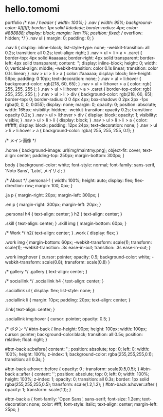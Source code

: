 # hello.tomomi
portfolio
/* nav */
header {
  width: 100%;
}
.nav {
  width: 95%;
	background-color: #ffffff;
	border: 1px solid #dedede;
	border-radius: 4px;
	color: #888888;
	display: block;
	margin: 1em 1%;
  position: fixed;
  /* overflow: hidden; */
}
.nav ul {
	margin: 0;
	padding: 0;
}

.nav li {
	display: inline-block;
	list-style-type: none;
	-webkit-transition: all 0.2s;
	        transition: all 0.2s;
  text-align: right;
}
.nav > ul > li > a > .caret {
	border-top: 4px solid #aaaaaa;
	border-right: 4px solid transparent;
	border-left: 4px solid transparent;
	content: '';
	display: inline-block;
	height: 0;
	width: 0;
	vertical-align: middle;
	-webkit-transition: color 0.1s linear;
	        transition: color 0.1s linear;
}
.nav > ul > li > a {
	color: #aaaaaa;
	display: block;
	line-height: 56px;
	padding: 0 10px;
	text-decoration: none;
}
.nav > ul > li:hover {
	background-color: rgb(218, 60, 65);
}
.nav > ul > li:hover > a {
	color: rgb( 255, 255, 255 );
}
.nav > ul > li:hover > a > .caret {
	border-top-color: rgb( 255, 255, 255 );
}
.nav > ul > li > div {
	background-color: rgb(218, 60, 65);
	border-top: 0;
	border-radius: 0 0 4px 4px;
	box-shadow: 0 2px 2px -1px rgba(0, 0, 0, 0.055);
	display: none;
	margin: 0;
	opacity: 0;
	position: absolute;
	width: 165px;
	visibility: hidden;
	-webkit-transiton: opacity 0.2s;
	       transition: opacity 0.2s;
}
.nav > ul > li:hover > div {
	display: block;
	opacity: 1;
	visibility: visible;
}
.nav > ul > li > li {
	display: block;
}
.nav > ul > li > li > a {
	color: #ffffff;
	display: block;
	padding: 12px 24px;
	text-decoration: none;
}
.nav > ul > li > li:hover > a {
	background-color: rgba( 255, 255, 255, 0.1);
}

/* メイン画像 */

.home {
  background-image: url(img/maintmy.png);
  object-fit: cover;
  text-align: center;
  padding-top: 250px;
  margin-bottom: 300px;
}

body {
  background-color: white;
  font-style: normal;
  font-family: sans-serif, 'Noto Sans', 'Lato', メイリオ;
}

/* About */
.personal-1 {
  width: 100%;
  height: auto;
  display: flex;
  flex-direction: row;
  margin: 100, 0px;
}

.ja p {
  margin-right: 20px;
  margin-left: 300px;
}

.en p {
  margin-right: 300px;
  margin-left: 20px;
}

.personal h4 {
  text-align: center;
}
 h2 {
  text-align: center;
}

.skill {
  text-align: center;
}
.skill img {
  margin-bottom: 60px;
}

/* Work */
 h2{
  text-align: center;
}
.work {
  display: flex;
}


.work img {
  margin-bottom: 60px;
  -webkit-transform: scale(1);
  transform: scale(1);
  -webkit-transition: .3s ease-in-out;
  transition: .3s ease-in-out;
}

.work img:hover {
  cursor: pointer;
  opacity: 0.5;
  background-color: white;
  -webkit-transform: scale(0.8);
  transform: scale(0.8)
}

/* gallery */
.gallery {
  text-align: center;
}









/* sociallink */
.sociallink h4 {
  text-align: center;
}

.sociallink ul {
  display: flex;
  list-style: none;
}

.sociallink li {
  margin: 10px;
  padding: 20px;
  text-align: center;
}

.link{
  text-align: center;
}


.sociallink img:hover {
  cursor: pointer;
  opacity: 0.5;
}

/* ボタン */
#btn-back {
    line-height: 90px;
    height: 100px;
    width: 100px;
    cursor: pointer;
    background-color:black;
    transition: all 0.5s;
    position: relative;
    float: right;
}

#btn-back a::before{
    content: '';
    position: absolute;
    top: 0;
    left: 0;
    width: 100%;
    height: 100%;
    z-index: 1;
    background-color: rgba(255,255,255,0.1);
    transition: all 0.3s;
}

#btn-back a:hover::before {
    opacity: 0 ;
    transform: scale(0.5,0.5);
}
#btn-back a::after {
    content: '';
    position: absolute;
    top: 0;
    left: 0;
    width: 100%;
    height: 100%;
    z-index: 1;
    opacity: 0;
    transition: all 0.3s;
    border: 1px solid rgba(255,255,255,0.5);
    transform: scale(1.2,1.2);
}
#btn-back a:hover::after {
    opacity: 1;
    transform: scale(1,1);
}

#btn-back a {
  font-family: 'Open Sans', sans-serif;
  font-size: 1.2em;
  text-decoration: none;
  color: #fff;
  font-style: italic;
  text-align: center;
  margin-left: 25px;
}
